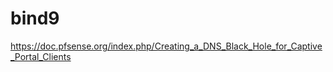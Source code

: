 bind9
=========


<https://doc.pfsense.org/index.php/Creating_a_DNS_Black_Hole_for_Captive_Portal_Clients>